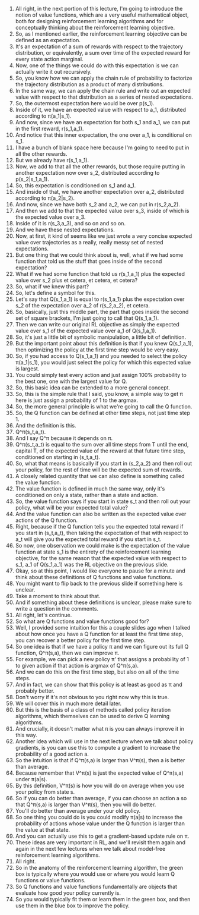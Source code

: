1. All right, in the next portion of this lecture, I'm going to introduce the notion of value functions, which are a very useful mathematical object, both for designing reinforcement learning algorithms and for conceptually thinking about the reinforcement learning objective.
2. So, as I mentioned earlier, the reinforcement learning objective can be defined as an expectation.
3. It's an expectation of a sum of rewards with respect to the trajectory distribution, or equivalently, a sum over time of the expected reward for every state action marginal.
4. Now, one of the things we could do with this expectation is we can actually write it out recursively.
5. So, you know how we can apply the chain rule of probability to factorize the trajectory distribution as a product of many distributions.
6. In the same way, we can apply the chain rule and write out an expected value with respect to that distribution as a series of nested expectations.
7. So, the outermost expectation here would be over p(s_1).
8. Inside of it, we have an expected value with respect to a_1, distributed according to π(a_1|s_1).
9. And now, since we have an expectation for both s_1 and a_1, we can put in the first reward, r(s_1,a_1).
10. And notice that this inner expectation, the one over a_1, is conditional on s_1.
11. I have a bunch of blank space here because I'm going to need to put in all the other rewards.
12. But we already have r(s_1,a_1).
13. Now, we add to that all the other rewards, but those require putting in another expectation now over s_2, distributed according to p(s_2|s_1,a_1).
14. So, this expectation is conditioned on s_1 and a_1.
15. And inside of that, we have another expectation over a_2, distributed according to π(a_2|s_2).
16. And now, since we have both s_2 and a_2, we can put in r(s_2,a_2).
17. And then we add to that the expected value over s_3, inside of which is the expected value over a_3.
18. Inside of it is r(s_3,a_3), and so on and so on.
19. And we have these nested expectations.
20. Now, at first, it kind of seems like we just wrote a very concise expected value over trajectories as a really, really messy set of nested expectations.
21. But one thing that we could think about is, well, what if we had some function that told us the stuff that goes inside of the second expectation?
22. What if we had some function that told us r(s_1,a_1) plus the expected value over s_2 plus et cetera, et cetera, et cetera?
23. So, what if we knew this part?
24. So, let's define a symbol for this.
25. Let's say that Q(s_1,a_1) is equal to r(s_1,a_1) plus the expectation over s_2 of the expectation over a_2 of r(s_2,a_2), et cetera.
26. So, basically, just this middle part, the part that goes inside the second set of square brackets, I'm just going to call that Q(s_1,a_1).
27. Then we can write our original RL objective as simply the expected value over s_1 of the expected value over a_1 of Q(s_1,a_1).
28. So, it's just a little bit of symbolic manipulation, a little bit of definition.
29. But the important point about this definition is that if you knew Q(s_1,a_1), then optimizing the policy at the first time step would be very easy.
30. So, if you had access to Q(s_1,a_1) and you needed to select the policy π(a_1|s_1), you would just select the policy for which this expected value is largest.
31. You could simply test every action and just assign 100% probability to the best one, one with the largest value for Q.
32. So, this basic idea can be extended to a more general concept.
33. So, this is the simple rule that I said, you know, a simple way to get π here is just assign a probability of 1 to the argmax.
34. So, the more general principle is what we're going to call the Q function.
35. So, the Q function can be defined at other time steps, not just time step 1.
36. And the definition is this.
37. Q^π(s_t,a_t).
38. And I say Q^π because it depends on π.
39. Q^π(s_t,a_t) is equal to the sum over all time steps from T until the end, capital T, of the expected value of the reward at that future time step, conditioned on starting in (s_t,a_t).
40. So, what that means is basically if you start in (s_2,a_2) and then roll out your policy, for the rest of time will be the expected sum of rewards.
41. A closely related quantity that we can also define is something called the value function.
42. The value function is defined in much the same way, only it's conditioned on only a state, rather than a state and action.
43. So, the value function says if you start in state s_t and then roll out your policy, what will be your expected total value?
44. And the value function can also be written as the expected value over actions of the Q function.
45. Right, because if the Q function tells you the expected total reward if you start in (s_t,a_t), then taking the expectation of that with respect to a_t will give you the expected total reward if you start in s_t.
46. So now, one observation we could make is the expectation of the value function at state s_1 is the entirety of the reinforcement learning objective, for the same reason that the expected value with respect to s_1, a_1 of Q(s_1,a_1) was the RL objective on the previous slide.
47. Okay, so at this point, I would like everyone to pause for a minute and think about these definitions of Q functions and value functions.
48. You might want to flip back to the previous slide if something here is unclear.
49. Take a moment to think about that.
50. And if something about these definitions is unclear, please make sure to write a question in the comments.
51. All right, let's continue.
52. So what are Q functions and value functions good for?
53. Well, I provided some intuition for this a couple slides ago when I talked about how once you have a Q function for at least the first time step, you can recover a better policy for the first time step.
54. So one idea is that if we have a policy π and we can figure out its full Q function, Q^π(s,a), then we can improve π.
55. For example, we can pick a new policy π' that assigns a probability of 1 to given action if that action is argmax of Q^π(s,a).
56. And we can do this on the first time step, but also on all of the time steps.
57. And in fact, we can show that this policy is at least as good as π and probably better.
58. Don't worry if it's not obvious to you right now why this is true.
59. We will cover this in much more detail later.
60. But this is the basis of a class of methods called policy iteration algorithms, which themselves can be used to derive Q learning algorithms.
61. And crucially, it doesn't matter what π is you can always improve it in this way.
62. Another idea which will use in the next lecture when we talk about policy gradients, is you can use this to compute a gradient to increase the probability of a good action a.
63. So the intuition is that if Q^π(s,a) is larger than V^π(s), then a is better than average.
64. Because remember that V^π(s) is just the expected value of Q^π(s,a) under π(a|s).
65. By this definition, V^π(s) is how you will do on average when you use your policy from state s.
66. So if you can do better than average, if you can choose an action a so that Q^π(s,a) is larger than V^π(s), then you will do better.
67. You'll do better than average under your old policy.
68. So one thing you could do is you could modify π(a|s) to increase the probability of actions whose value under the Q function is larger than the value at that state.
69. And you can actually use this to get a gradient-based update rule on π.
70. These ideas are very important in RL, and we'll revisit them again and again in the next few lectures when we talk about model-free reinforcement learning algorithms.
71. All right.
72. So in the anatomy of the reinforcement learning algorithm, the green box is typically where you would use or where you would learn Q functions or value functions.
73. So Q functions and value functions fundamentally are objects that evaluate how good your policy currently is.
74. So you would typically fit them or learn them in the green box, and then use them in the blue box to improve the policy.